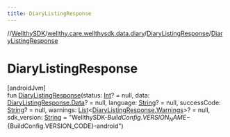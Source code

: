 ```yaml
---
title: DiaryListingResponse
---
```

//[WellthySDK](../../../index.html)/[wellthy.care.wellthysdk.data.diary](../index.html)/[DiaryListingResponse](index.html)/[DiaryListingResponse](-diary-listing-response.html)



# DiaryListingResponse



[androidJvm]\
fun [DiaryListingResponse](-diary-listing-response.html)(status: [Int](https://kotlinlang.org/api/latest/jvm/stdlib/kotlin/-int/index.html)? = null, data: [DiaryListingResponse.Data](-data/index.html)? = null, language: [String](https://kotlinlang.org/api/latest/jvm/stdlib/kotlin/-string/index.html)? = null, successCode: [String](https://kotlinlang.org/api/latest/jvm/stdlib/kotlin/-string/index.html)? = null, warnings: [List](https://kotlinlang.org/api/latest/jvm/stdlib/kotlin.collections/-list/index.html)&lt;[DiaryListingResponse.Warnings](-warnings/index.html)&gt;? = null, sdk_version: [String](https://kotlinlang.org/api/latest/jvm/stdlib/kotlin/-string/index.html) = "WellthySDK-${BuildConfig.VERSION_NAME}-${BuildConfig.VERSION_CODE}-android")




